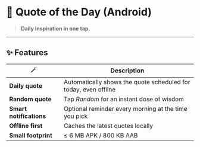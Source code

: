 # 📜 Quote of the Day (Android)

> **Daily inspiration in one tap.**  

---

## ✨ Features

| 🪄  | Description |
|-----|-------------|
| **Daily quote** | Automatically shows the quote scheduled for today, even offline |
| **Random quote** | Tap *Random* for an instant dose of wisdom |
| **Smart notifications** | Optional reminder every morning at the time you pick |
| **Offline first** | Caches the latest quotes locally |
| **Small footprint** | ≤ 6 MB APK / 800 KB AAB |
